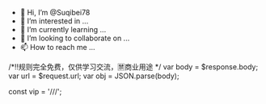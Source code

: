 - 👋 Hi, I’m @Suqibei78
- 👀 I’m interested in ...
- 🌱 I’m currently learning ...
- 💞️ I’m looking to collaborate on ...
- 📫 How to reach me ...

<!---
Suqibei78/Suqibei78 is a ✨ special ✨ repository because its `README.md` (this file) appears on your GitHub profile.
You can click the Preview link to take a look at your changes.
--->
/*‼️规则完全免费，仅供学习交流，🈲️商业用途
*/
var body = $response.body;
var url = $request.url;
var obj = JSON.parse(body);

const vip = '///';
